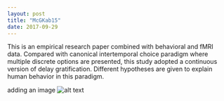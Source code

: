 ```yaml
---
layout: post
title: "McGKab15"
date: 2017-09-29
---
```


This is an empirical research paper combined with behavioral and fMRI data. Compared with canonical intertemporal choice paradigm where multiple discrete options are presented, this study adopted a continuous version of delay gratification. Different hypotheses are given to explain human behavior in this paradigm.


adding an image
![alt text](https://github.com/QingfangLiu/qingfangliu.github.io/tree/master/images/hcy.jpg "Logo Title Text 1")

